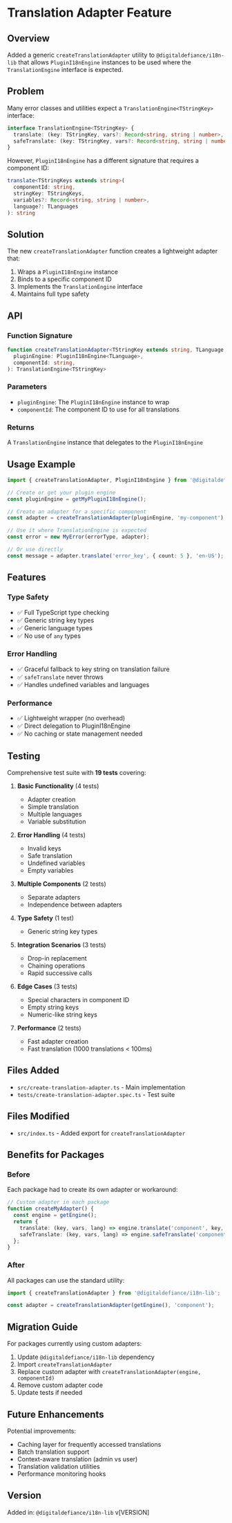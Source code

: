 # Translation Adapter Feature

## Overview

Added a generic `createTranslationAdapter` utility to `@digitaldefiance/i18n-lib` that allows `PluginI18nEngine` instances to be used where the `TranslationEngine` interface is expected.

## Problem

Many error classes and utilities expect a `TranslationEngine<TStringKey>` interface:
```typescript
interface TranslationEngine<TStringKey> {
  translate: (key: TStringKey, vars?: Record<string, string | number>, lang?: any) => string;
  safeTranslate: (key: TStringKey, vars?: Record<string, string | number>, lang?: any) => string;
}
```

However, `PluginI18nEngine` has a different signature that requires a component ID:
```typescript
translate<TStringKeys extends string>(
  componentId: string,
  stringKey: TStringKeys,
  variables?: Record<string, string | number>,
  language?: TLanguages
): string
```

## Solution

The new `createTranslationAdapter` function creates a lightweight adapter that:
1. Wraps a `PluginI18nEngine` instance
2. Binds to a specific component ID
3. Implements the `TranslationEngine` interface
4. Maintains full type safety

## API

### Function Signature

```typescript
function createTranslationAdapter<TStringKey extends string, TLanguage extends string>(
  pluginEngine: PluginI18nEngine<TLanguage>,
  componentId: string,
): TranslationEngine<TStringKey>
```

### Parameters

- `pluginEngine`: The `PluginI18nEngine` instance to wrap
- `componentId`: The component ID to use for all translations

### Returns

A `TranslationEngine` instance that delegates to the `PluginI18nEngine`

## Usage Example

```typescript
import { createTranslationAdapter, PluginI18nEngine } from '@digitaldefiance/i18n-lib';

// Create or get your plugin engine
const pluginEngine = getMyPluginI18nEngine();

// Create an adapter for a specific component
const adapter = createTranslationAdapter(pluginEngine, 'my-component');

// Use it where TranslationEngine is expected
const error = new MyError(errorType, adapter);

// Or use directly
const message = adapter.translate('error_key', { count: 5 }, 'en-US');
```

## Features

### Type Safety
- ✅ Full TypeScript type checking
- ✅ Generic string key types
- ✅ Generic language types
- ✅ No use of `any` types

### Error Handling
- ✅ Graceful fallback to key string on translation failure
- ✅ `safeTranslate` never throws
- ✅ Handles undefined variables and languages

### Performance
- ✅ Lightweight wrapper (no overhead)
- ✅ Direct delegation to PluginI18nEngine
- ✅ No caching or state management needed

## Testing

Comprehensive test suite with **19 tests** covering:

1. **Basic Functionality** (4 tests)
   - Adapter creation
   - Simple translation
   - Multiple languages
   - Variable substitution

2. **Error Handling** (4 tests)
   - Invalid keys
   - Safe translation
   - Undefined variables
   - Empty variables

3. **Multiple Components** (2 tests)
   - Separate adapters
   - Independence between adapters

4. **Type Safety** (1 test)
   - Generic string key types

5. **Integration Scenarios** (3 tests)
   - Drop-in replacement
   - Chaining operations
   - Rapid successive calls

6. **Edge Cases** (3 tests)
   - Special characters in component ID
   - Empty string keys
   - Numeric-like string keys

7. **Performance** (2 tests)
   - Fast adapter creation
   - Fast translation (1000 translations < 100ms)

## Files Added

- `src/create-translation-adapter.ts` - Main implementation
- `tests/create-translation-adapter.spec.ts` - Test suite

## Files Modified

- `src/index.ts` - Added export for `createTranslationAdapter`

## Benefits for Packages

### Before
Each package had to create its own adapter or workaround:
```typescript
// Custom adapter in each package
function createMyAdapter() {
  const engine = getEngine();
  return {
    translate: (key, vars, lang) => engine.translate('component', key, vars, lang),
    safeTranslate: (key, vars, lang) => engine.safeTranslate('component', key, vars, lang),
  };
}
```

### After
All packages can use the standard utility:
```typescript
import { createTranslationAdapter } from '@digitaldefiance/i18n-lib';

const adapter = createTranslationAdapter(getEngine(), 'component');
```

## Migration Guide

For packages currently using custom adapters:

1. Update `@digitaldefiance/i18n-lib` dependency
2. Import `createTranslationAdapter`
3. Replace custom adapter with `createTranslationAdapter(engine, componentId)`
4. Remove custom adapter code
5. Update tests if needed

## Future Enhancements

Potential improvements:
- Caching layer for frequently accessed translations
- Batch translation support
- Context-aware translation (admin vs user)
- Translation validation utilities
- Performance monitoring hooks

## Version

Added in: `@digitaldefiance/i18n-lib` v[VERSION]
